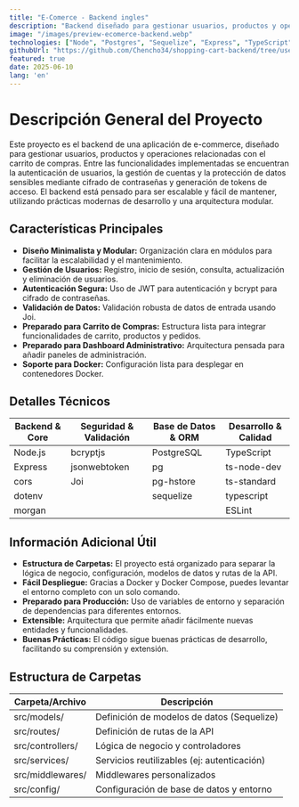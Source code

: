 ```yaml
---
title: "E-Comerce - Backend ingles"
description: "Backend diseñado para gestionar usuarios, productos y operaciones relacionadas con el carrito de compras. Entre las funcionalidades implementadas se encuentran la autenticación de usuarios, la gestión de cuentas y la protección de datos sensibles mediante cifrado de contraseñas y generación de tokens de acceso."
image: "/images/preview-ecomerce-backend.webp"
technologies: ["Node", "Postgres", "Sequelize", "Express", "TypeScript", "Docker", "Jwt"]
githubUrl: "https://github.com/Chencho34/shopping-cart-backend/tree/user-endpoints"
featured: true
date: 2025-06-10
lang: 'en'
---
```


# Descripción General del Proyecto

Este proyecto es el backend de una aplicación de e-commerce, diseñado para gestionar usuarios, productos y operaciones relacionadas con el carrito de compras. Entre las funcionalidades implementadas se encuentran la autenticación de usuarios, la gestión de cuentas y la protección de datos sensibles mediante cifrado de contraseñas y generación de tokens de acceso. El backend está pensado para ser escalable y fácil de mantener, utilizando prácticas modernas de desarrollo y una arquitectura modular.

## Características Principales

- **Diseño Minimalista y Modular:** Organización clara en módulos para facilitar la escalabilidad y el mantenimiento.
- **Gestión de Usuarios:** Registro, inicio de sesión, consulta, actualización y eliminación de usuarios.
- **Autenticación Segura:** Uso de JWT para autenticación y bcrypt para cifrado de contraseñas.
- **Validación de Datos:** Validación robusta de datos de entrada usando Joi.
- **Preparado para Carrito de Compras:** Estructura lista para integrar funcionalidades de carrito, productos y pedidos.
- **Preparado para Dashboard Administrativo:** Arquitectura pensada para añadir paneles de administración.
- **Soporte para Docker:** Configuración lista para desplegar en contenedores Docker.

## Detalles Técnicos

| Backend & Core         | Seguridad & Validación      | Base de Datos & ORM         | Desarrollo & Calidad      |
|------------------------|----------------------------|-----------------------------|---------------------------|
| Node.js                | bcryptjs                   | PostgreSQL                  | TypeScript                |
| Express                | jsonwebtoken               | pg                          | ts-node-dev               |
| cors                   | Joi                        | pg-hstore                   | ts-standard               |
| dotenv                 |                            | sequelize                   | typescript                |
| morgan                 |                            |                             | ESLint                    |

## Información Adicional Útil

- **Estructura de Carpetas:** El proyecto está organizado para separar la lógica de negocio, configuración, modelos de datos y rutas de la API.
- **Fácil Despliegue:** Gracias a Docker y Docker Compose, puedes levantar el entorno completo con un solo comando.
- **Preparado para Producción:** Uso de variables de entorno y separación de dependencias para diferentes entornos.
- **Extensible:** Arquitectura que permite añadir fácilmente nuevas entidades y funcionalidades.
- **Buenas Prácticas:** El código sigue buenas prácticas de desarrollo, facilitando su comprensión y extensión.

## Estructura de Carpetas

| Carpeta/Archivo   | Descripción                                      |
|-------------------|--------------------------------------------------|
| src/models/       | Definición de modelos de datos (Sequelize)        |
| src/routes/       | Definición de rutas de la API                     |
| src/controllers/  | Lógica de negocio y controladores                 |
| src/services/     | Servicios reutilizables (ej: autenticación)       |
| src/middlewares/  | Middlewares personalizados                        |
| src/config/       | Configuración de base de datos y entorno          |

